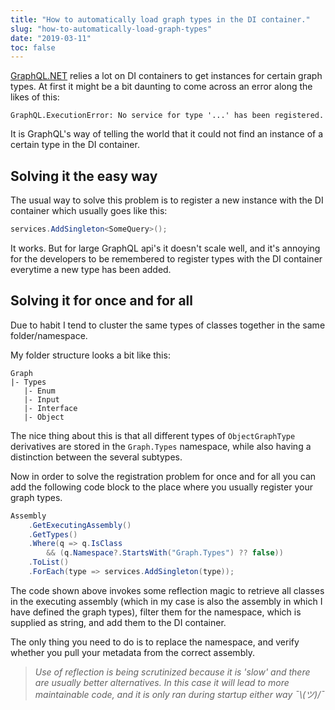 ```yaml
---
title: "How to automatically load graph types in the DI container."
slug: "how-to-automatically-load-graph-types"
date: "2019-03-11"
toc: false
---
```


[GraphQL.NET](https://github.com/graphql-dotnet/graphql-dotnet) relies a lot on DI containers to get instances for certain graph types. At first it might be a bit daunting to come across an error along the likes of this:

```
GraphQL.ExecutionError: No service for type '...' has been registered.
```

It is GraphQL's way of telling the world that it could not find an instance of a certain type in the DI container.

## Solving it the easy way

The usual way to solve this problem is to register a new instance with the DI container which usually goes like this:

```csharp
services.AddSingleton<SomeQuery>();
```

It works. But for large GraphQL api's it doesn't scale well, and it's annoying for the developers to be remembered to register types with the DI container everytime a new type has been added.

## Solving it for once and for all

Due to habit I tend to cluster the same types of classes together in the same folder/namespace.

My folder structure looks a bit like this:

```
Graph
|- Types
   |- Enum
   |- Input
   |- Interface
   |- Object
```

The nice thing about this is that all different types of `ObjectGraphType` derivatives are stored in the `Graph.Types` namespace, while also having a distinction between the several subtypes.

Now in order to solve the registration problem for once and for all you can add the following code block to the place where you usually register your graph types.

```csharp
Assembly
    .GetExecutingAssembly()
    .GetTypes()
    .Where(q => q.IsClass
        && (q.Namespace?.StartsWith("Graph.Types") ?? false))
    .ToList()
    .ForEach(type => services.AddSingleton(type));
```

The code shown above invokes some reflection magic to retrieve all classes in the executing assembly (which in my case is also the assembly in which I have defined the graph types), filter them for the namespace, which is supplied as string, and add them to the DI container.

The only thing you need to do is to replace the namespace, and verify whether you pull your metadata from the correct assembly.

> *Use of reflection is being scrutinized because it is 'slow' and there are usually better alternatives. In this case it will lead to more maintainable code, and it is only ran during startup either way ¯\\_(ツ)_/¯*
